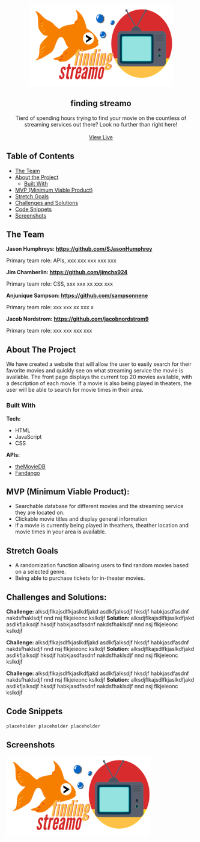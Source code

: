 <!-- PROJECT LOGO -->
<br />
<p align="center">
  <a href="## // link to website // ##">
    <img src="images/finding_streamo.png" alt="Logo" width="384px" height="216">
  </a>

  <h2 align="center"> finding streamo </span></h2>

  <p align="center">
    Tierd of spending hours trying to find your movie on the countless of streaming services out there? Look no further than right here!
    <br />
    <br />
    <a href="## link to website ##">View Live</a>
  </p>
</p>



<!-- TABLE OF CONTENTS -->
## Table of Contents

* [The Team](#the-team)
* [About the Project](#about-the-project)   
  * [Built With](#built-with)               
* [MVP (Minimum Viable Product)](#mvp-minimum-viable-product)
* [Stretch Goals](#stretch-goals)
* [Challenges and Solutions](#challenges-and-solutions)
* [Code Snippets](#code-snippets)
* [Screenshots](#screenshots)


## The Team

<strong> Jason Humphreys: https://github.com/SJasonHumphrey </strong>

Primary team role: APIs, xxx xxx xxx xxx xxx

<strong> Jim Chamberlin: https://github.com/jimcha924 </strong>

Primary team role: CSS, xxx xxx xx xxx xxx

<strong> Anjunique Sampson: https://github.com/sampsonnene </strong>

Primary team role: xxx xxx xx xxx x

<strong> Jacob Nordstrom: https://github.com/jacobnordstrom9 </strong>

Primary team role: xxx xxx xxx xxx

<!-- ABOUT THE PROJECT -->
## About The Project

We have created a website that will allow the user to easily search for their favorite movies and quickly see on what streaming service the movie is available. The front page displays the current top 20 movies available, with a description of each movie. If a movie is also being played in theaters, the user will be able to search for movie times in their area.

### Built With

<strong> Tech: </strong>
* HTML
* JavaScript
* CSS

<strong> APIs: </strong>

* [theMovieDB](https://themoviedb.org)
* [Fandango](https://developer.fandango.com)


## MVP (Minimum Viable Product):

* Searchable database for different movies and the streaming service they are located on.
* Clickable movie titles and display general information
* If a movie is currently being played in theathers, theather location and movie times in your area is available. 

## Stretch Goals

* A randomization function allowing users to find random movies based on a selected genre. 
* Being able to purchase tickets for in-theater movies. 

## Challenges and Solutions: 

<strong> Challenge: </strong> alksdjflkajsdlfkjaslkdfjakd asdlkfjalksdjf hksdjf habkjasdfasdnf nakdsfhaklsdjf nnd nsj flkjeieonc kslkdjf
<strong> Solution: </strong> alksdjflkajsdlfkjaslkdfjakd asdlkfjalksdjf hksdjf habkjasdfasdnf nakdsfhaklsdjf nnd nsj flkjeieonc kslkdjf

<strong> Challenge: </strong> alksdjflkajsdlfkjaslkdfjakd asdlkfjalksdjf hksdjf habkjasdfasdnf nakdsfhaklsdjf nnd nsj flkjeieonc kslkdjf
<strong> Solution: </strong> alksdjflkajsdlfkjaslkdfjakd asdlkfjalksdjf hksdjf habkjasdfasdnf nakdsfhaklsdjf nnd nsj flkjeieonc kslkdjf

<strong> Challenge: </strong> alksdjflkajsdlfkjaslkdfjakd asdlkfjalksdjf hksdjf habkjasdfasdnf nakdsfhaklsdjf nnd nsj flkjeieonc kslkdjf
<strong> Solution: </strong> alksdjflkajsdlfkjaslkdfjakd asdlkfjalksdjf hksdjf habkjasdfasdnf nakdsfhaklsdjf nnd nsj flkjeieonc kslkdjf

## Code Snippets

```sh
placeholder placeholder placeholder
```

## Screenshots

<img src="images/finding_streamo.png" alt="Logo" width="384px" height="216">


